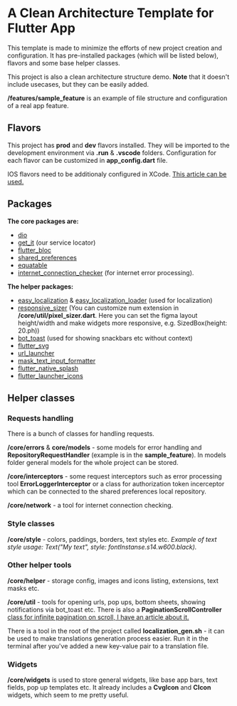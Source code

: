 # A Clean Architecture Template for Flutter App

This template is made to minimize the efforts of new project creation and configuration. It has pre-installed packages (which will be listed below), flavors and some base helper classes.

This project is also a clean architecture structure demo. **Note** that it doesn't include usecases, but they can be easily added.

**/features/sample_feature** is an example of file structure and configuration of a real app feature.
## Flavors

This project has **prod** and **dev** flavors installed. They will be imported to the development environment via **.run** & **.vscode** folders. Configuration for each flavor can be customized in **app_config.dart** file.

IOS flavors need to be additionaly configured in XCode. [This article can be used.](https://medium.com/@animeshjain/build-flavors-in-flutter-android-and-ios-with-different-firebase-projects-per-flavor-27c5c5dac10b)
## Packages
**The core packages are:**
- [dio](https://pub.dev/packages/dio)
- [get_it](https://pub.dev/packages/get_it) (our service locator)
- [flutter_bloc](https://pub.dev/packages/flutter_bloc)
- [shared_preferences](https://pub.dev/packages/shared_preferences)
- [equatable](https://pub.dev/packages/equatable)
- [internet_connection_checker](https://pub.dev/packages/internet_connection_checker) (for internet error processing).

**The helper packages:**
- [easy_localization](https://pub.dev/packages/easy_localization) & [easy_localization_loader](https://pub.dev/packages/easy_localization_loader) (used for localization)
- [responsive_sizer](https://pub.dev/packages/responsive_sizer) (You can customize num extension in **/core/util/pixel_sizer.dart**. Here you can set the figma layout height/width and make widgets more responsive, e.g. SizedBox(height: 20.ph))
- [bot_toast](https://pub.dev/packages/bot_toast) (used for showing snackbars etc without context)
- [flutter_svg](https://pub.dev/packages/flutter_svg)
- [url_launcher](https://pub.dev/packages/url_launcher)
- [mask_text_input_formatter](https://pub.dev/packages/mask_text_input_formatter)
- [flutter_native_splash](https://pub.dev/packages/flutter_native_splash)
- [flutter_launcher_icons](https://pub.dev/packages/flutter_launcher_icons)
## Helper classes
### Requests handling
There is a bunch of classes for handling requests. 

**/core/errors** & **core/models** - some models for error handling and **RepositoryRequestHandler** (example is in the **sample_feature**). In models folder general models for the whole project can be stored.

**/core/interceptors** - some request interceptors such as error processing tool **ErrorLoggerInterceptor** or a class for authorization token incerceptor which can be connected to the shared preferences local repository.

**/core/network** - a tool for internet connection checking.
### Style classes
**/core/style** - colors, paddings, borders, text styles etc. *Example of text style usage: Text("My text", style: fontInstanse.s14.w600.black).*
### Other helper tools
**/core/helper** - storage config, images and icons listing, extensions, text masks etc.

**/core/util** - tools for opening urls, pop ups, bottom sheets, showing notifications via bot_toast etc. 
There is also a **PaginationScrollController** [class for infinite pagination on scroll, I have an article about it.](https://medium.com/@m1nori/flutter-pagination-without-any-packages-8c24095555b3)

There is a tool in the root of the project called **localization_gen.sh** - it can be used to make translations generation process easier. Run it in the terminal after you've added a new key-value pair to a translation file.
### Widgets
**/core/widgets** is used to store general widgets, like base app bars, text fields, pop up templates etc. It already includes a **CvgIcon** and **CIcon** widgets, which seem to me pretty useful.
